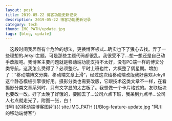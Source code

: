 ```yaml
---
layout: post
title: 2019-05-22 博客功能更新记录
description: 2019-05-22 博客功能更新记录
category: tech
thumb: IMG_PATH/update.jpg
tags: [blog, update]
---
```


&emsp;这段时间我居然有个危险的想法，更换博客板式...确实也下了狠心去找。弄了一些理想的Jekyll主题。可是那些主题代码都很乱。我很受不了...想一想还是自己动手改版吧。我博客主要问题就是移动端功能支持不太好，没有PC端一样的博文分类导航，这我怎么受得了？必须整它。平时上班也忙，大概整了俩星期。增加了：“移动端博文分类、移动端文章上滑”，经过这次给移动端改版我好喜欢Jekyll这个静态模板引擎很好用。摄影分类也需要改版，它跟技术这类文章不一样，在看摄影分类文章系列时，只有文字显的太古板了。我想做一个卡片格式的。友联板块也要改一改。好了太晚了好饿的，要回去了...公司六点下班，我呆到九点半...公司人七点就走光了，附图一张，白！
<br>
![阿川的移动端博客图片]({{ site.IMG_PATH }}/Blog-feature-update.jpg "阿川的移动端博客")   